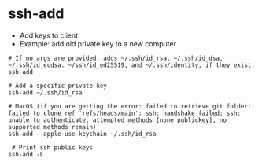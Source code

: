 # ssh-add

- Add keys to client
- Example: add old private key to a new computer

```shell
# If no args are provided, adds ~/.ssh/id_rsa, ~/.ssh/id_dsa, ~/.ssh/id_ecdsa. ~/ssh/id_ed25519, and ~/.ssh/identity, if they exist.
ssh-add

# Add a specific private key
ssh-add ~/.ssh/id_rsa

# MacOS (if you are getting the error: failed to retrieve git folder: failed to clone ref 'refs/heads/main': ssh: handshake failed: ssh: unable to authenticate, attempted methods [none publickey], no supported methods remain)
ssh-add --apple-use-keychain ~/.ssh/id_rsa

 # Print ssh public keys
ssh-add -L
```
